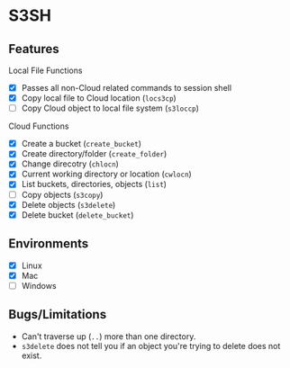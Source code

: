 # S3SH

## Features

Local File Functions

- [x] Passes all non-Cloud related commands to session shell
- [x] Copy local file to Cloud location (`locs3cp`)
- [ ] Copy Cloud object to local file system (`s3loccp`)

Cloud Functions

- [x] Create a bucket (`create_bucket`)
- [x] Create directory/folder (`create_folder`)
- [x] Change direcotry (`chlocn`)
- [x] Current working directory or location (`cwlocn`)
- [x] List buckets, directories, objects (`list`)
- [ ] Copy objects (`s3copy`)
- [x] Delete objects (`s3delete`)
- [x] Delete bucket (`delete_bucket`)

## Environments

- [x] Linux
- [x] Mac
- [ ] Windows

## Bugs/Limitations

- Can't traverse up (`..`) more than one directory.
- `s3delete` does not tell you if an object you're trying to delete does not exist.
